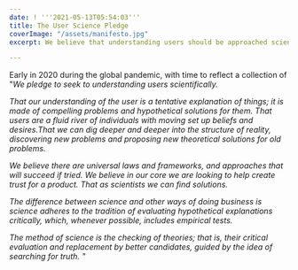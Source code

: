 ```yaml
---
date: ! '''2021-05-13T05:54:03'''
title: The User Science Pledge
coverImage: "/assets/manifesto.jpg"
excerpt: We believe that understanding users should be approached scientifically..

---
```

Early in 2020 during the global pandemic, with time to reflect a collection of "_We pledge to seek to understanding users scientifically._

_That our understanding of the user is a tentative explanation of things; it is made of compelling problems and hypothetical solutions for them. That users are a fluid river of individuals with moving set up beliefs and desires.That we can dig deeper and deeper into the structure of reality, discovering new problems and proposing new theoretical solutions for old problems._ 

_We believe there are universal laws and frameworks, and approaches that will succeed if tried. We believe in our core we are looking to help create trust for a product. That as scientists we can find solutions._ 

_The difference between science and other ways of doing business is science adheres to the tradition of evaluating hypothetical explanations critically, which, whenever possible, includes empirical tests._  

_The method of science is the checking of theories; that is, their critical evaluation and replacement by better candidates, guided by the idea of searching for truth. "_